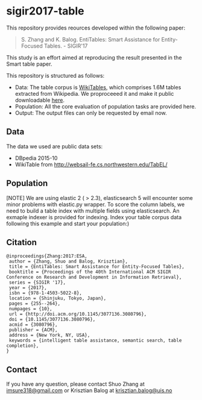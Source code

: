 # sigir2017-table

This repository provides reources developed within the following paper:
> S. Zhang and K. Balog. EntiTables: Smart Assistance for Entity-Focused Tables. - SIGIR'17 

This study is an effort aimed at reproducing the result presented in the Smart table paper.


This repository is structured as follows:

- Data: The table corpus is [WikiTables](http://websail-fe.cs.northwestern.edu/TabEL/), which comprises 1.6M tables extracted from Wikipedia. We proproceeed it and make it public downloadable [here](http://iai.group/downloads/smart_table/WP_tables.zip).
- Population: All the core evaluation of population tasks are provided here.
- Output: The output files can only be requested by email now.

## Data
The data we used are public data sets:
- DBpedia 2015-10
- WikiTable from http://websail-fe.cs.northwestern.edu/TabEL/

## Population
[NOTE] We are using elastic 2 ( > 2.3), elasticsearch 5 will encounter some minor problems with elastic.py wrapper.
To score the column labels, we need to build a table index with multiple fields using elasticsearch.
An exmaple indexer is provided for indexing. Index your table corpus data following this example and start your population:)

## Citation
```
@inproceedings{Zhang:2017:ESA,
 author = {Zhang, Shuo and Balog, Krisztian},
 title = {EntiTables: Smart Assistance for Entity-Focused Tables},
 booktitle = {Proceedings of the 40th International ACM SIGIR Conference on Research and Development in Information Retrieval},
 series = {SIGIR '17},
 year = {2017},
 isbn = {978-1-4503-5022-8},
 location = {Shinjuku, Tokyo, Japan},
 pages = {255--264},
 numpages = {10},
 url = {http://doi.acm.org/10.1145/3077136.3080796},
 doi = {10.1145/3077136.3080796},
 acmid = {3080796},
 publisher = {ACM},
 address = {New York, NY, USA},
 keywords = {intelligent table assistance, semantic search, table completion},
}
```


## Contact
If you have any question, please contact Shuo Zhang at imsure318@gmail.com or Krisztian Balog at krisztian.balog@uis.no

